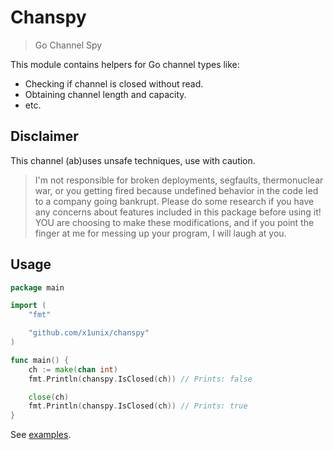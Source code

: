 # Chanspy

> Go Channel Spy

This module contains helpers for Go channel types like:

* Checking if channel is closed without read.
* Obtaining channel length and capacity.
* etc.

## Disclaimer

This channel (ab)uses unsafe techniques, use with caution.

> I'm not responsible for broken deployments, segfaults, thermonuclear war, or you getting fired because undefined behavior in the code led to a company going bankrupt.
> Please do some research if you have any concerns about features included in this package before using it!
> YOU are choosing to make these modifications, and if you point the finger at me for messing up your program, I will laugh at you.

## Usage

```go
package main

import (
    "fmt"

    "github.com/x1unix/chanspy"
)

func main() {
    ch := make(chan int)
    fmt.Println(chanspy.IsClosed(ch)) // Prints: false

    close(ch)
    fmt.Println(chanspy.IsClosed(ch)) // Prints: true 
}
```

See [examples](./examples).

